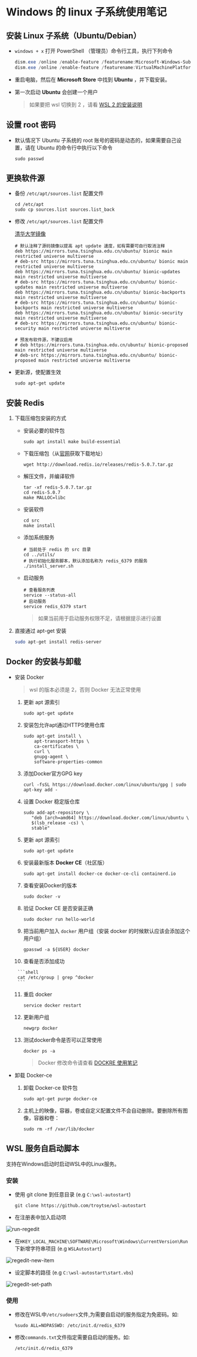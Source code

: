# Windows 的 linux 子系统使用笔记

## 安装 Linux 子系统（Ubuntu/Debian）

* `windows + x` 打开 PowerShell （管理员）命令行工具，执行下列命令

    ```powershell
    dism.exe /online /enable-feature /featurename:Microsoft-Windows-Subsystem-Linux /all /norestart
    dism.exe /online /enable-feature /featurename:VirtualMachinePlatform /all /norestart
    ```

* 重启电脑，然后在 **Microsoft Store** 中找到 **Ubuntu** ，并下载安装。

* 第一次启动 **Ubuntu** 会创建一个用户

    > 如果要把 wsl 切换到 2 ，请看 <a href="https://docs.microsoft.com/zh-cn/windows/wsl/wsl2-install" target="_brank">WSL 2 的安装说明</a>

## 设置 root 密码

* 默认情况下 Ubuntu 子系统的 root 账号的密码是动态的，如果需要自己设置，请在 Ubuntu 的命令行中执行以下命令

    ```shell
    sudo passwd
    ```

## 更换软件源

* 备份 `/etc/apt/sources.list` 配置文件

    ```shell
    cd /etc/apt
    sudo cp sources.list sources.list_back
    ```

* 修改 `/etc/apt/sources.list` 配置文件

    [清华大学镜像](https://mirrors.tuna.tsinghua.edu.cn/help/ubuntu/)

    ```shell
    # 默认注释了源码镜像以提高 apt update 速度，如有需要可自行取消注释
    deb https://mirrors.tuna.tsinghua.edu.cn/ubuntu/ bionic main restricted universe multiverse
    # deb-src https://mirrors.tuna.tsinghua.edu.cn/ubuntu/ bionic main restricted universe multiverse
    deb https://mirrors.tuna.tsinghua.edu.cn/ubuntu/ bionic-updates main restricted universe multiverse
    # deb-src https://mirrors.tuna.tsinghua.edu.cn/ubuntu/ bionic-updates main restricted universe multiverse
    deb https://mirrors.tuna.tsinghua.edu.cn/ubuntu/ bionic-backports main restricted universe multiverse
    # deb-src https://mirrors.tuna.tsinghua.edu.cn/ubuntu/ bionic-backports main restricted universe multiverse
    deb https://mirrors.tuna.tsinghua.edu.cn/ubuntu/ bionic-security main restricted universe multiverse
    # deb-src https://mirrors.tuna.tsinghua.edu.cn/ubuntu/ bionic-security main restricted universe multiverse
    
    # 预发布软件源，不建议启用
    # deb https://mirrors.tuna.tsinghua.edu.cn/ubuntu/ bionic-proposed main restricted universe multiverse
    # deb-src https://mirrors.tuna.tsinghua.edu.cn/ubuntu/ bionic-proposed main restricted universe multiverse
    ```

* 更新源，使配置生效

    ```shell
    sudo apt-get update
    ```

## 安装 Redis

1. 下载压缩包安装的方式

    * 安装必要的软件包

        ```shell
        sudo apt install make build-essential
        ```

    * 下载压缩包（从[官网](https://redis.io/)获取下载地址）

        ```shell
        wget http://download.redis.io/releases/redis-5.0.7.tar.gz
        ```
    
    * 解压文件，并编译软件

        ```shell
        tar -xf redis-5.0.7.tar.gz
        cd redis-5.0.7
        make MALLOC=libc
        ```

    * 安装软件

        ```shell
        cd src
        make install
        ```
    
    * 添加系统服务

        ```shell
        # 当前处于 redis 的 src 目录
        cd ../utils/
        # 执行初始化服务脚本，默认添加名称为 redis_6379 的服务
        ./install_server.sh
        ```

    * 启动服务

        ```shell
        # 查看服务列表
        service --status-all
        # 启动服务
        service redis_6379 start
        ```

        > 如果当前用于启动服务权限不足，请根据提示进行设置

2. 直接通过 apt-get 安装

    ```bash
    sudo apt-get install redis-server
    ```

## Docker 的安装与卸载

* 安装 Docker

    > wsl 的版本必须是 2，否则 Docker 无法正常使用 

    1. 更新 apt 源索引

       ```shell
       sudo apt-get update
       ```

    2. 安装包允许apt通过HTTPS使用仓库

       ```shell
       sudo apt-get install \
           apt-transport-https \
           ca-certificates \
           curl \
           gnupg-agent \
           software-properties-common
       ```

    3. 添加Docker官方GPG key

       ```shell
       curl -fsSL https://download.docker.com/linux/ubuntu/gpg | sudo apt-key add -
       ```

    4. 设置 Docker 稳定版仓库

       ```shell
       sudo add-apt-repository \
          "deb [arch=amd64] https://download.docker.com/linux/ubuntu \
          $(lsb_release -cs) \
          stable"
       ```

    5. 更新 apt 源索引

       ```shell
       sudo apt-get update
       ```

    6. 安装最新版本 **Docker CE**（社区版）

       ```shell
       sudo apt-get install docker-ce docker-ce-cli containerd.io
       ```

    7. 查看安装Docker的版本

       ```shell
       sudo docker -v
       ```

    8. 验证 Docker CE 是否安装正确

       ```shell
       sudo docker run hello-world
       ```
       
    9. 把当前用户加入 `docker` 用户组（安装 docker 的时候默认应该会添加这个用户组）

       ```shell
       gpasswd -a ${USER} docker
       ```

    10. 查看是否添加成功

       ```shell
       cat /etc/group | grep ^docker
       ```

    11. 重启 docker

        ```shell
        service docker restart
        ```

    12. 更新用户组

        ```shell
        newgrp docker
        ```

    13. 测试docker命令是否可以正常使用

        ```shell
        docker ps -a
        ```

        > Docker 修改命令请查看 [DOCKRE 使用笔记](../linux/docker_usr_notes.md)

* 卸载 Docker-ce

  1. 卸载 Docker-ce 软件包

     ```shell
     sudo apt-get purge docker-ce
     ```

  2. 主机上的映像，容器，卷或自定义配置文件不会自动删除。要删除所有图像，容器和卷：

     ```shell
     sudo rm -rf /var/lib/docker
     ```

## WSL 服务自启动脚本

支持在Windows启动时启动WSL中的Linux服务。

### 安装

* 使用 git clone 到任意目录 (e.g `C:\wsl-autostart`)

    ```shell
    git clone https://github.com/troytse/wsl-autostart
    ```

* 在注册表中加入启动项

![run-regedit](../assets/imgs/win_run_regedit.png)

* 在`HKEY_LOCAL_MACHINE\SOFTWARE\Microsoft\Windows\CurrentVersion\Run`下新增字符串项目 (e.g `WSLAutostart`)

![regedit-new-item](../assets/imgs/win_regedit_new_item.png)

* 设定脚本的路径 (e.g `C:\wsl-autostart\start.vbs`)

![regedit-set-path](../assets/imgs/win_regedit_set_path.png)

### 使用

* 修改在WSL中`/etc/sudoers`文件,为需要自启动的服务指定为免密码。如:

  ```shell
  %sudo ALL=NOPASSWD: /etc/init.d/redis_6379
  ```
  
* 修改`commands.txt`文件指定需要自启动的服务。如:

  ```shell
  /etc/init.d/redis_6379
  ```
